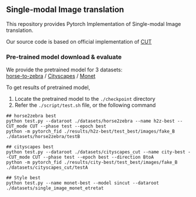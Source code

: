 ## Single-modal Image translation

This repository provides Pytorch Implementation of Single-modal Image translation.

Our source code is based on official implementation of [CUT](https://github.com/taesungp/contrastive-unpaired-translation)

### Pre-trained model download & evaluate

We provide the pretrained model for 3 datasets: \
[horse-to-zebra](https://drive.google.com/file/d/11N8KXWSS4m6o-oTeQOO7KahPp7Nd7BaE/view?usp=sharing) /
[Cityscapes](https://drive.google.com/file/d/1oPIyWwLEtBIKaO4vZZVijMHJD7xICBsh/view?usp=sharing) /
[Monet](https://drive.google.com/file/d/1fzkME3D-g8tztdr8rotucbtdxSe7YrIy/view?usp=sharing)

To get results of pretrained model, 
1. Locate the pretrained model to the ```./checkpoint``` directory
2. Refer the ```./script/test.sh``` file, or the following command
```
## horse2zebra best
python test.py --dataroot ./datasets/horse2zebra --name h2z-best --CUT_mode CUT --phase test --epoch best
python -m pytorch_fid ./results/h2z-best/test_best/images/fake_B ./datasets/horse2zebra/testB

## cityscapes best
python test.py --dataroot ./datasets/cityscapes_cut --name city-best --CUT_mode CUT --phase test --epoch best --direction BtoA
python -m pytorch_fid ./results/city-best/test_best/images/fake_B ./datasets/cityscapes_cut/testA

## Style best
python test.py --name monet-best --model sincut --dataroot ./datasets/single_image_monet_etretat
```
